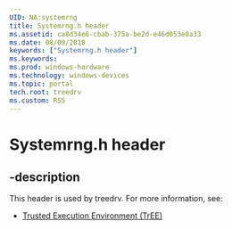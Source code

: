 ```yaml
---
UID: NA:systemrng
title: Systemrng.h header
ms.assetid: ca8d34e6-cbab-375a-be2d-e46d053e0a33
ms.date: 08/09/2018
keywords: ["Systemrng.h header"]
ms.keywords: 
ms.prod: windows-hardware
ms.technology: windows-devices
ms.topic: portal
tech.root: treedrv
ms.custom: RS5
---
```


# Systemrng.h header


## -description


This header is used by treedrv. For more information, see:

- [Trusted Execution Environment (TrEE)](../_treedrv/index.md)
